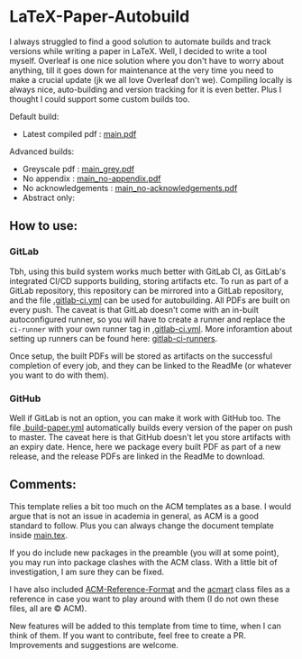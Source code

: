 # LaTeX-Paper-Autobuild

I always struggled to find a good solution to automate builds and track versions while writing a paper in LaTeX. Well, I decided to write a tool myself. Overleaf is one nice solution where you don't have to worry about anything, till it goes down for maintenance at the very time you need to make a crucial update (jk we all love Overleaf don't we). Compiling locally is always nice, auto-building and version tracking for it is even better. Plus I thought I could support some custom builds too.

Default build:

* Latest compiled pdf : [main.pdf](https://github.com/Siddhant-Ray/LaTeX-Paper-Autobuild/releases/download/release/main.pdf)

Advanced builds:

* Greyscale pdf : [main_grey.pdf](https://github.com/Siddhant-Ray/LaTeX-Paper-Autobuild/releases/download/release/main_grey.pdf)
* No appendix : [main_no-appendix.pdf](https://github.com/Siddhant-Ray/LaTeX-Paper-Autobuild/releases/download/release/main_no-appendix.pdf)
* No acknowledgements : [main_no-acknowledgements.pdf](https://github.com/Siddhant-Ray/LaTeX-Paper-Autobuild/releases/download/release/main_no-acknowledgements.pdf)
* Abstract only: 

## How to use:

### GitLab

Tbh, using this build system works much better with GitLab CI, as GitLab's integrated CI/CD supports building, storing artifacts etc. To run as part of a GitLab repository, this repository can be mirrored into a GitLab repository, and the file [.gitlab-ci.yml](.gitlab-ci.yml) can be used for autobuilding. All PDFs are built on every push. The caveat is that GitLab doesn't come with an in-built autoconfigured runner, so you will have to create a runner and replace the ```ci-runner``` with your own runner tag in [.gitlab-ci.yml](.gitlab-ci.yml). More inforamtion about setting up runners can be found here: [gitlab-ci-runners](https://docs.gitlab.com/runner/register/).

Once setup, the built PDFs will be stored as artifacts on the successful completion of every job, and they can be linked to the ReadMe (or whatever you want to do with them).

### GitHub

Well if GitLab is not an option, you can make it work with GitHub too. The file [.build-paper.yml](.github/workflows/build-paper.yml) automatically builds every version of the paper on push to master. The caveat here is that GitHub doesn't let you store artifacts with an expiry date. Hence, here we package every built PDF as part of a new release, and the release PDFs are linked in the ReadMe to download.

## Comments:

This template relies a bit too much on the ACM templates as a base. I would argue that is not an issue in academia in general, as ACM is a good standard to follow. Plus you can always change the document template inside [main.tex](main.tex).

If you do include new packages in the preamble (you will at some point), you may run into package clashes with the ACM class. With a little bit of investigation, I am sure they can be fixed.

I have also included [ACM-Reference-Format](lib/ACM-Reference-Format.bst) and the [acmart](lib/acmart.cls) class files as a reference in case you want to play around with them (I do not own these files, all are &copy; ACM).

New features will be added to this template from time to time, when I can think of them. If you want to contribute, feel free to create a PR. Improvements and suggestions are welcome.





